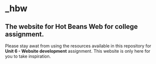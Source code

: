 # _hbw
## The website for Hot Beans Web for college assignment.
Please stay awat from using the resources available in this repository for <b>Unit 6 - Website development</b> assignment. This website is only here for you to take inspiration.
